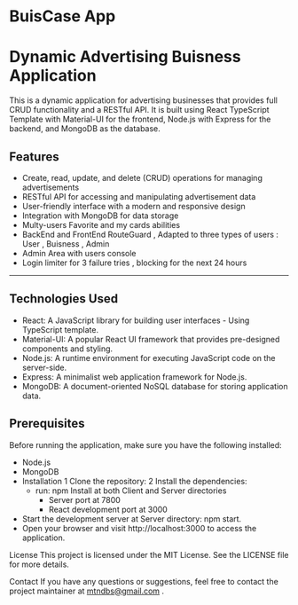 # BuisCase App
# Dynamic Advertising Buisness Application

This is a dynamic application for advertising businesses that provides full CRUD functionality and a RESTful API. It is built using React TypeScript Template  with Material-UI for the frontend, Node.js with Express for the backend, and MongoDB as the database.
 

## Features
* Create, read, update, and delete (CRUD) operations for managing advertisements
* RESTful API for accessing and manipulating advertisement data
*  User-friendly interface with a modern and responsive design
* Integration with MongoDB for data storage
* Multy-users Favorite and my cards abilities
* BackEnd and FrontEnd RouteGuard , Adapted to three types of users : User , Buisness , Admin
* Admin Area with users console 
* Login limiter for 3 failure tries , blocking for the next 24 hours

---
## Technologies Used

* React: A JavaScript library for building user interfaces - Using TypeScript template.
* Material-UI: A popular React UI framework that provides pre-designed components and styling.
* Node.js: A runtime environment for executing JavaScript code on the server-side.
* Express: A minimalist web application framework for Node.js.
* MongoDB: A document-oriented NoSQL database for storing application data.

## Prerequisites
Before running the application, make sure you have the following installed:

- Node.js
- MongoDB
- Installation
1 Clone the repository:
2 Install the dependencies:
  - run: npm Install at both Client and Server directories
    - Server port at 7800
    - React development port at 3000
- Start the development server at Server directory:  npm start.
- Open your browser and visit http://localhost:3000 to access the application.


License
This project is licensed under the MIT License. See the LICENSE file for more details.

Contact
If you have any questions or suggestions, feel free to contact the project maintainer at mtndbs@gmail.com .

